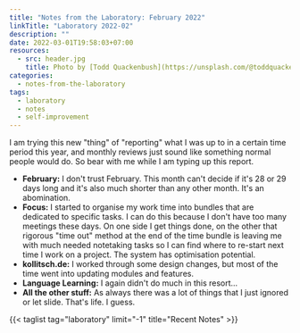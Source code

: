 ```yaml
---
title: "Notes from the Laboratory: February 2022"
linkTitle: "Laboratory 2022-02"
description: ""
date: 2022-03-01T19:58:03+07:00
resources:
  - src: header.jpg
    title: Photo by [Todd Quackenbush](https://unsplash.com/@toddquackenbush) via [Unsplash](https://unsplash.com/)
categories:
  - notes-from-the-laboratory
tags:
  - laboratory
  - notes
  - self-improvement
---
```


I am trying this new "thing" of "reporting" what I was up to in a certain time period this year, and monthly reviews just sound like something normal people would do. So bear with me while I am typing up this report.

- **February:** I don't trust February. This month can't decide if it's 28 or 29 days long and it's also much shorter than any other month. It's an abomination.
- **Focus:** I started to organise my work time into bundles that are dedicated to specific tasks. I can do this because I don't have too many meetings these days. On one side I get things done, on the other that rigorous "time out" method at the end of the time bundle is leaving me with much needed notetaking tasks so I can find where to re-start next time I work on a project. The system has optimisation potential.
- **kollitsch.de:** I worked through some design changes, but most of the time went into updating modules and features.
- **Language Learning:** I again didn't do much in this resort...
- **All the other stuff:** As always there was a lot of things that I just ignored or let slide. That's life. I guess.

{{< taglist tag="laboratory" limit="-1" title="Recent Notes" >}}
